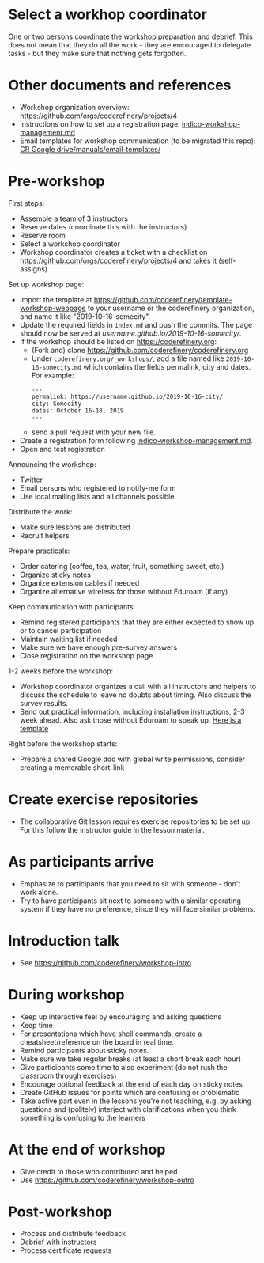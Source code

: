 

# Select a workhop coordinator

One or two persons coordinate the workshop preparation and debrief. This does
not mean that they do all the work - they are encouraged to delegate tasks -
but they make sure that nothing gets forgotten.


# Other documents and references

- Workshop organization overview: https://github.com/orgs/coderefinery/projects/4
- Instructions on how to set up a registration page: [indico-workshop-management.md](indico-workshop-management.md)
- Email templates for workshop communication (to be migrated this repo): [CR Google drive/manuals/email-templates/](https://drive.google.com/drive/folders/0B3i0ZRReqpSxTXpGUVVTbmtuX0k)


# Pre-workshop

First steps:
- Assemble a team of 3 instructors
- Reserve dates (coordinate this with the instructors)
- Reserve room
- Select a workshop coordinator
- Workshop coordinator creates a ticket with a checklist on https://github.com/orgs/coderefinery/projects/4 and takes it (self-assigns)

Set up workshop page:
- Import the template at https://github.com/coderefinery/template-workshop-webpage to your username
  or the coderefinery organization, and name it like "2019-10-16-somecity".
- Update the required fields in `index.md` and push the commits. 
  The page should now be served at *username.github.io/2019-10-16-somecity/*.
- If the workshop should be listed on https://coderefinery.org:
  - (Fork and) clone https://github.com/coderefinery/coderefinery.org
  - Under `coderefinery.org/_workshops/`, add a file named like `2019-10-16-somecity.md` which contains 
    the fields permalink, city and dates. For example:
    ```
    ---
    permalink: https://username.github.io/2019-10-16-city/
    city: Somecity
    dates: October 16-18, 2019
    ---
    ```
  - send a pull request with your new file.
- Create a registration form following [indico-workshop-management.md](indico-workshop-management.md).
- Open and test registration

Announcing the workshop:
- Twitter
- Email persons who registered to notify-me form
- Use local mailing lists and all channels possible

Distribute the work:
- Make sure lessons are distributed
- Recruit helpers

Prepare practicals:
- Order catering (coffee, tea, water, fruit, something sweet, etc.)
- Organize sticky notes
- Organize extension cables if needed
- Organize alternative wireless for those without Eduroam (if any)

Keep communication with participants:
- Remind registered participants that they are either expected to show up or to cancel participation
- Maintain waiting list if needed
- Make sure we have enough pre-survey answers
- Close registration on the workshop page

1-2 weeks before the workshop:
- Workshop coordinator organizes a call with all instructors and helpers to discuss the schedule to leave no doubts about timing. Also
  discuss the survey results.
- Send out practical information, including installation instructions, 2-3 week ahead. Also ask those without Eduroam to speak up.
  [Here is a template](templates/practical-info-to-participants.txt)

Right before the workshop starts:
- Prepare a shared Google doc with global write permissions, consider creating a memorable short-link


# Create exercise repositories

- The collaborative Git lesson requires exercise repositories to
  be set up. For this follow the instructor guide in the lesson material.


# As participants arrive

- Emphasize to participants that you need to sit with someone - don't work alone.
- Try to have participants sit next to someone with a similar operating
  system if they have no preference, since they will face similar
  problems.


# Introduction talk

- See https://github.com/coderefinery/workshop-intro


# During workshop

- Keep up interactive feel by encouraging and asking questions
- Keep time
- For presentations which have shell commands, create a
  cheatsheet/reference on the board in real time.
- Remind participants about sticky notes.
- Make sure we take regular breaks (at least a short break each hour)
- Give participants some time to also experiment (do not rush the classroom through exercises)
- Encourage optional feedback at the end of each day on sticky notes
- Create GitHub issues for points which are confusing or problematic
- Take active part even in the lessons you're not teaching, e.g. by asking
  questions and (politely) interject with clarifications when you think
  something is confusing to the learners


# At the end of workshop

- Give credit to those who contributed and helped
- Use https://github.com/coderefinery/workshop-outro


# Post-workshop

- Process and distribute feedback
- Debrief with instructors
- Process certificate requests
